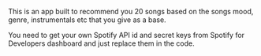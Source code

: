 This is an app built to recommend you 20 songs based on the songs mood, genre, instrumentals etc that you give as a base.

You need to get your own Spotify API id and secret keys from Spotify for Developers dashboard and just replace them in the code.
